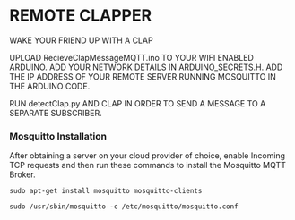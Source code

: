 # REMOTE CLAPPER

WAKE YOUR FRIEND UP WITH A CLAP

UPLOAD RecieveClapMessageMQTT.ino TO YOUR WIFI ENABLED ARDUINO.  ADD YOUR NETWORK DETAILS IN ARDUINO_SECRETS.H. ADD THE IP ADDRESS OF YOUR REMOTE SERVER RUNNING MOSQUITTO IN THE ARDUINO CODE.  

RUN detectClap.py AND CLAP IN ORDER TO SEND A MESSAGE TO A SEPARATE SUBSCRIBER.  

### Mosquitto Installation
After obtaining a server on your cloud provider of choice, enable Incoming TCP requests and then run these commands to install the Mosquitto MQTT Broker.

`sudo apt-get install mosquitto mosquitto-clients`


`sudo /usr/sbin/mosquitto -c /etc/mosquitto/mosquitto.conf` 


